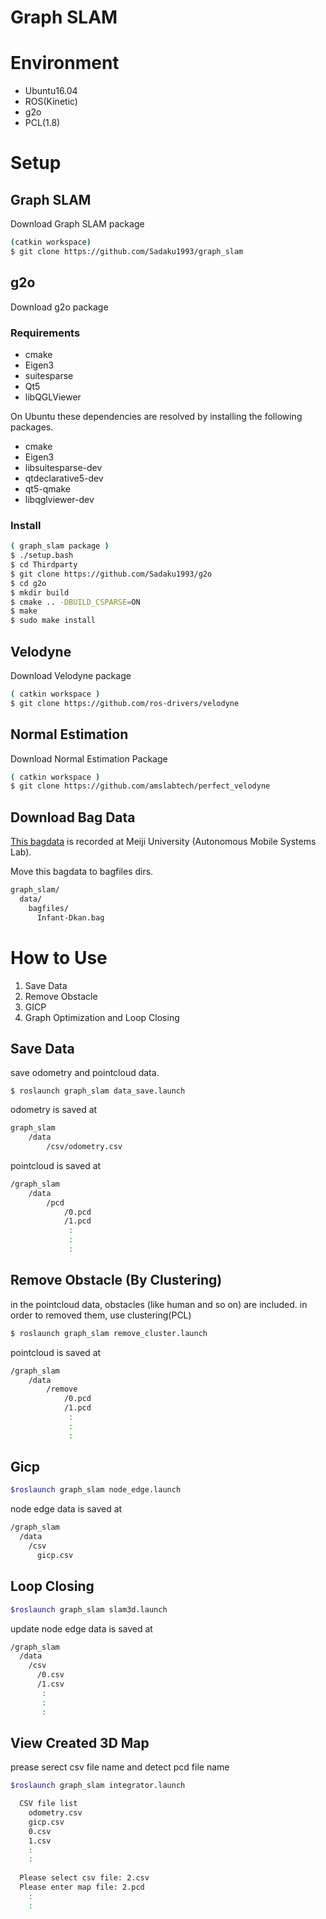 # Graph SLAM

# Environment
- Ubuntu16.04
- ROS(Kinetic)
- g2o
- PCL(1.8)

# Setup

## Graph SLAM
Download Graph SLAM package

```bash
(catkin workspace)
$ git clone https://github.com/Sadaku1993/graph_slam
```

## g2o
Download g2o package

### Requirements
* cmake
* Eigen3
* suitesparse
* Qt5
* libQGLViewer

On Ubuntu these dependencies are resolved by installing the following packages.

- cmake
- Eigen3
- libsuitesparse-dev
- qtdeclarative5-dev
- qt5-qmake
- libqglviewer-dev

### Install

```bash
( graph_slam package )
$ ./setup.bash
$ cd Thirdparty
$ git clone https://github.com/Sadaku1993/g2o
$ cd g2o
$ mkdir build
$ cmake .. -DBUILD_CSPARSE=ON
$ make
$ sudo make install
```

## Velodyne
Download Velodyne package

```bash
( catkin workspace )
$ git clone https://github.com/ros-drivers/velodyne
```

## Normal Estimation
Download Normal Estimation Package

```bash
( catkin workspace )
$ git clone https://github.com/amslabtech/perfect_velodyne
```

## Download Bag Data
[This bagdata](https://drive.google.com/open?id=1VEy_iJZKEGcNDDKsK-YrqgKxwy6qsric) is recorded at Meiji University (Autonomous Mobile Systems Lab).

Move this bagdata to bagfiles dirs.

```bash
graph_slam/
  data/
    bagfiles/
      Infant-Dkan.bag
```

# How to Use

1. Save Data
2. Remove Obstacle
3. GICP
4. Graph Optimization and Loop Closing

## Save Data
save odometry and pointcloud data.

```bach
$ roslaunch graph_slam data_save.launch
```

odometry is saved at 
```bash
graph_slam
    /data
        /csv/odometry.csv
```

pointcloud is saved at 
```bash
/graph_slam
    /data
        /pcd
            /0.pcd
            /1.pcd
             :
             :
             :
```


## Remove Obstacle (By Clustering)

in the pointcloud data, obstacles (like human and so on) are included.
in order to removed them, use clustering(PCL)

```bash
$ roslaunch graph_slam remove_cluster.launch
```

pointcloud is saved at
```bash
/graph_slam
    /data
        /remove
            /0.pcd
            /1.pcd
             :
             :
             :
```

## Gicp

```bash
$roslaunch graph_slam node_edge.launch
```

node edge data is saved at 

```bash
/graph_slam
  /data
    /csv
      gicp.csv
```

## Loop Closing

```bash
$roslaunch graph_slam slam3d.launch
```

update node edge data is saved at

```bash
/graph_slam
  /data
    /csv
      /0.csv
      /1.csv
       :
       :
       :
```


## View Created 3D Map

prease serect csv file name and detect pcd file name

```bash
$roslaunch graph_slam integrator.launch

  CSV file list
    odometry.csv
    gicp.csv
    0.csv
    1.csv
    :
    :
  
  Please select csv file: 2.csv
  Please enter map file: 2.pcd
    :
    :
```
